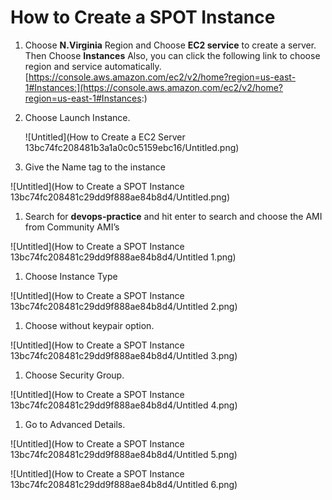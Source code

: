 # How to Create a SPOT Instance

1. Choose **N.Virginia** Region and Choose **EC2 service** to create a server. Then Choose **Instances**
Also, you can click the following link to choose region and service automatically.
[https://console.aws.amazon.com/ec2/v2/home?region=us-east-1#Instances:](https://console.aws.amazon.com/ec2/v2/home?region=us-east-1#Instances:)
2. Choose Launch Instance.
    
    ![Untitled](How to Create a EC2 Server 13bc74fc208481b3a1a0c0c5159ebc16/Untitled.png)
    

1. Give the Name tag to the instance

![Untitled](How to Create a SPOT Instance 13bc74fc208481c29dd9f888ae84b8d4/Untitled.png)

1. Search for **devops-practice** and hit enter to search and choose the AMI from Community AMI’s

![Untitled](How to Create a SPOT Instance 13bc74fc208481c29dd9f888ae84b8d4/Untitled 1.png)

1. Choose Instance Type

![Untitled](How to Create a SPOT Instance 13bc74fc208481c29dd9f888ae84b8d4/Untitled 2.png)

1. Choose without keypair option.

![Untitled](How to Create a SPOT Instance 13bc74fc208481c29dd9f888ae84b8d4/Untitled 3.png)

1. Choose Security Group.

![Untitled](How to Create a SPOT Instance 13bc74fc208481c29dd9f888ae84b8d4/Untitled 4.png)

1. Go to Advanced Details.

![Untitled](How to Create a SPOT Instance 13bc74fc208481c29dd9f888ae84b8d4/Untitled 5.png)

![Untitled](How to Create a SPOT Instance 13bc74fc208481c29dd9f888ae84b8d4/Untitled 6.png)
